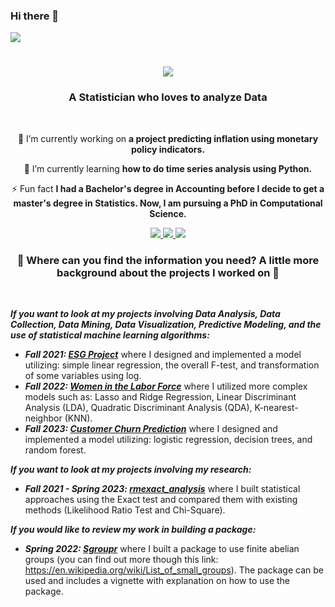### Hi there 👋

<!--
**Karene123/Karene123** is a ✨ _special_ ✨ repository because its `README.md` (this file) appears on your GitHub profile.

Here are some ideas to get you started:

- 🔭 I’m currently working on ...
- 🌱 I’m currently learning ...
- 👯 I’m looking to collaborate on ...
- 🤔 I’m looking for help with ...
- 💬 Ask me about ...
- 📫 How to reach me: .
- 😄 Pronouns: ...
- ⚡ Fun fact: ...
-->

<img align="center" src="https://visitor-badge.laobi.icu/badge?page_id=Karene123.Karene123" />

<h1 align="center">
    <img src="https://readme-typing-svg.herokuapp.com/?font=Righteous&size=35&center=true&vCenter=true&width=500&height=70&duration=4000&lines=Hi+There!+👋;+I'm+Karene+!+Nice+to+Meet+you+!;" />
</h1>

<h3 align="center">A Statistician who loves to analyze Data </h3>

<br/>

<div align="center">
 
 🔭 I’m currently working on **a project predicting inflation using monetary policy indicators.**
 
 🌱 I’m currently learning **how to do time series analysis using Python.**

⚡ Fun fact **I had a Bachelor's degree in Accounting before I decide to get a master's degree in Statistics. Now, I am pursuing a PhD in Computational Science.**

 </div>
 
<div align="center"> 
  <a href="mailto:kmatokanana448@gmail.com">
    <img src="https://img.shields.io/badge/Gmail-333333?style=for-the-badge&logo=gmail&logoColor=red" />
  </a>
  <a href="https://www.linkedin.com/in/matoka-nana-karene-cecilia/" target="_blank">
    <img src="https://img.shields.io/badge/LinkedIn-0077B5?style=for-the-badge&logo=linkedin&logoColor=white" target="_blank" />
  </a>
  <a href="https://github.com/Karene123" target="_blank">
     <img src="https://img.shields.io/badge/Portfolio-FF5722?style=for-the-badge&logo=todoist&logoColor=white" target="_blank" /> <!-- sqlite, safari, google-chrome are other good icon options -->
  </a>
</div>

<h3 align="center"> 🔭 Where can you find the information you need? A little more background about the projects I worked on 🔭 </h3>

<br/>

<div align="left">

***If you want to look at my projects involving Data Analysis, Data Collection, Data Mining, Data Visualization, Predictive Modeling, and the use of statistical machine learning algorithms:***   
 - ***Fall 2021: [ESG Project](https://github.com/Karene123/ESG-Project)*** where I designed and implemented a model utilizing: simple linear regression, the overall F-test, and transformation of some variables using log.
 - ***Fall 2022: [Women in the Labor Force](https://github.com/Karene123/Women_in_the_labor_force)*** where I utilized more complex models such as: Lasso and Ridge Regression, Linear Discriminant Analysis (LDA), Quadratic Discriminant Analysis (QDA), K-nearest-neighbor (KNN).
 - ***Fall 2023: [Customer Churn Prediction](https://github.com/Karene123/Customer-Churn)*** where I designed and implemented a model utilizing: logistic regression, decision trees, and random forest.
   
***If you want to look at my projects involving my research:***
 - ***Fall 2021 - Spring 2023: [rmexact_analysis](https://github.com/gerardlab/rmexact_analysis)*** where I built statistical approaches using the Exact test and compared them with existing methods (Likelihood Ratio Test and Chi-Square).

***If you would like to review my work in building a package:***
- ***Spring 2022: [Sgroupr](https://github.com/gerardlab/rmexact_analysis)*** where I built a package to use finite abelian groups (you can find out more though this link: https://en.wikipedia.org/wiki/List_of_small_groups). The package can be used and includes a vignette with explanation on how to use the package.
  
